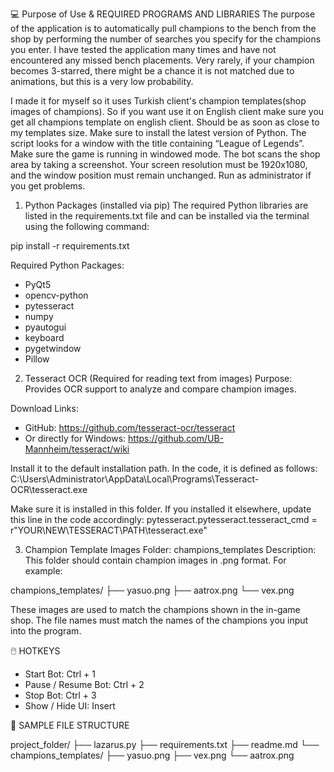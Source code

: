 💻 Purpose of Use & REQUIRED PROGRAMS AND LIBRARIES
The purpose of the application is to automatically pull champions to the bench from the shop by performing the number of searches you specify for the champions you enter.
I have tested the application many times and have not encountered any missed bench placements. Very rarely, if your champion becomes 3-starred, there might be a chance it is not matched due to animations, but this is a very low probability.



I made it for myself so it uses Turkish client's champion templates(shop images of champions). So if you want use it on English client make sure you get all champions template on english client. Should be as soon as close to my templates size.
Make sure to install the latest version of Python.
The script looks for a window with the title containing “League of Legends”.
Make sure the game is running in windowed mode.
The bot scans the shop area by taking a screenshot. Your screen resolution must be 1920x1080, and the window position must remain unchanged.
Run as administrator if you get problems.



1. Python Packages (installed via pip)
The required Python libraries are listed in the requirements.txt file and can be installed via the terminal using the following command:

pip install -r requirements.txt

Required Python Packages:
- PyQt5
- opencv-python
- pytesseract
- numpy
- pyautogui
- keyboard
- pygetwindow
- Pillow



2. Tesseract OCR (Required for reading text from images)
Purpose: Provides OCR support to analyze and compare champion images.

Download Links:
- GitHub: https://github.com/tesseract-ocr/tesseract
- Or directly for Windows: https://github.com/UB-Mannheim/tesseract/wiki

Install it to the default installation path.
In the code, it is defined as follows:
C:\Users\Administrator\AppData\Local\Programs\Tesseract-OCR\tesseract.exe

Make sure it is installed in this folder. If you installed it elsewhere, update this line in the code accordingly:
pytesseract.pytesseract.tesseract_cmd = r"YOUR\NEW\TESSERACT\PATH\tesseract.exe"



3. Champion Template Images
Folder: champions_templates
Description: This folder should contain champion images in .png format. For example:

champions_templates/
├── yasuo.png
├── aatrox.png
└── vex.png

These images are used to match the champions shown in the in-game shop.
The file names must match the names of the champions you input into the program.



🖱️ HOTKEYS
- Start Bot: Ctrl + 1
- Pause / Resume Bot: Ctrl + 2
- Stop Bot: Ctrl + 3
- Show / Hide UI: Insert



📁 SAMPLE FILE STRUCTURE

project_folder/
├── lazarus.py
├── requirements.txt
├── readme.md
└── champions_templates/
    ├── yasuo.png
    ├── vex.png
    └── aatrox.png
